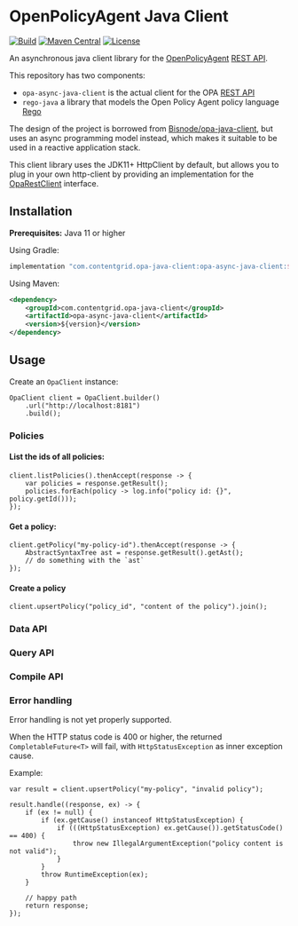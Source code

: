 # OpenPolicyAgent Java Client

[![Build](https://github.com/xenit-eu/opa-java-client/workflows/build/badge.svg?branch=main)](https://github.com/xenit-eu/opa-java-client/actions/workflows/ci.yml)
[![Maven Central](https://img.shields.io/maven-central/v/com.contentgrid.opa-java-client/opa-async-java-client?color=blue)](https://search.maven.org/search?q=a:opa-async-java-client%20g:com.contentgrid.opa-java-client)
[![License](https://img.shields.io/github/license/xenit-eu/opa-java-client?color=blue)](LICENSE)

An asynchronous java client library for the [OpenPolicyAgent](https://www.openpolicyagent.org/) [REST API](https://www.openpolicyagent.org/docs/latest/rest-api/).


This repository has two components:

* `opa-async-java-client` is the actual client for the OPA [REST API](https://www.openpolicyagent.org/docs/latest/rest-api/)
* `rego-java` a library that models the Open Policy Agent policy language [Rego](https://www.openpolicyagent.org/docs/how-do-i-write-policies.html)


The design of the project is borrowed from [Bisnode/opa-java-client](https://github.com/Bisnode/opa-java-client), but
uses an async programming model instead, which makes it suitable to be used in a reactive application stack.

This client library uses the JDK11+ HttpClient by default, but allows you to plug in your own http-client by providing
an implementation for the [OpaRestClient](https://github.com/xenit-eu/opa-async-java-client/blob/main/opa-async-java-client/src/main/java/com/contentgrid/opa/client/rest/OpaHttpClient.java)
interface. 

## Installation

**Prerequisites:** Java 11 or higher

Using Gradle:

```groovy
implementation "com.contentgrid.opa-java-client:opa-async-java-client:${version}"
```

Using Maven:

```xml
<dependency>
    <groupId>com.contentgrid.opa-java-client</groupId>
    <artifactId>opa-async-java-client</artifactId>
    <version>${version}</version>
</dependency>
```

## Usage

Create an `OpaClient` instance:

```
OpaClient client = OpaClient.builder()
    .url("http://localhost:8181")
    .build();
```

### Policies

#### List the ids of all policies:
```
client.listPolicies().thenAccept(response -> {
    var policies = response.getResult();
    policies.forEach(policy -> log.info("policy id: {}", policy.getId()));
});
```

#### Get a policy:
```
client.getPolicy("my-policy-id").thenAccept(response -> {
    AbstractSyntaxTree ast = response.getResult().getAst();
    // do something with the `ast`
});
```

#### Create a policy
```
client.upsertPolicy("policy_id", "content of the policy").join();
```

### Data API
### Query API
### Compile API

### Error handling

Error handling is not yet properly supported.

When the HTTP status code is 400 or higher, the returned
`CompletableFuture<T>` will fail, with `HttpStatusException` as inner exception cause.

Example:

```
var result = client.upsertPolicy("my-policy", "invalid policy");

result.handle((response, ex) -> {
    if (ex != null) {
        if (ex.getCause() instanceof HttpStatusException) {
            if (((HttpStatusException) ex.getCause()).getStatusCode() == 400) {
                throw new IllegalArgumentException("policy content is not valid");
            }
        }
        throw RuntimeException(ex);
    }

    // happy path
    return response;
});
```